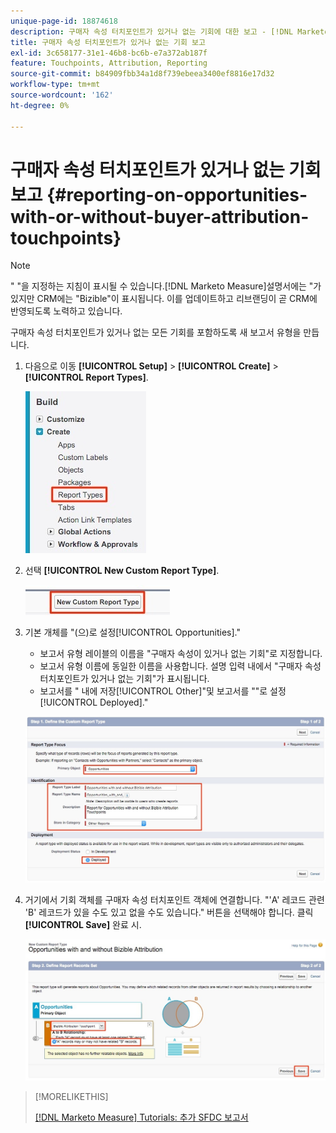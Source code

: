 ```yaml
---
unique-page-id: 18874618
description: 구매자 속성 터치포인트가 있거나 없는 기회에 대한 보고 - [!DNL Marketo Measure]
title: 구매자 속성 터치포인트가 있거나 없는 기회 보고
exl-id: 3c658177-31e1-46b8-bc6b-e7a372ab187f
feature: Touchpoints, Attribution, Reporting
source-git-commit: b84909fbb34a1d8f739ebeea3400ef8816e17d32
workflow-type: tm+mt
source-wordcount: '162'
ht-degree: 0%

---
```


# 구매자 속성 터치포인트가 있거나 없는 기회 보고 {#reporting-on-opportunities-with-or-without-buyer-attribution-touchpoints}

>[!NOTE]
>
>&quot; &quot;을 지정하는 지침이 표시될 수 있습니다.[!DNL Marketo Measure]설명서에는 &quot;가 있지만 CRM에는 &quot;Bizible&quot;이 표시됩니다. 이를 업데이트하고 리브랜딩이 곧 CRM에 반영되도록 노력하고 있습니다.

구매자 속성 터치포인트가 있거나 없는 모든 기회를 포함하도록 새 보고서 유형을 만듭니다.

1. 다음으로 이동 **[!UICONTROL Setup]** > **[!UICONTROL Create]** > **[!UICONTROL Report Types]**.

   ![](assets/1-1.jpg)

1. 선택 **[!UICONTROL New Custom Report Type]**.

   ![](assets/2-1.jpg)

1. 기본 개체를 &quot;(으)로 설정[!UICONTROL Opportunities].&quot;

   * 보고서 유형 레이블의 이름을 &quot;구매자 속성이 있거나 없는 기회&quot;로 지정합니다.
   * 보고서 유형 이름에 동일한 이름을 사용합니다. 설명 입력 내에서 &quot;구매자 속성 터치포인트가 있거나 없는 기회&quot;가 표시됩니다.
   * 보고서를 &quot; 내에 저장[!UICONTROL Other]&quot;및 보고서를 &quot;&quot;로 설정[!UICONTROL Deployed].&quot;

   ![](assets/3-1.jpg)

1. 거기에서 기회 객체를 구매자 속성 터치포인트 객체에 연결합니다. &quot;&#39;A&#39; 레코드 관련 &#39;B&#39; 레코드가 있을 수도 있고 없을 수도 있습니다.&quot; 버튼을 선택해야 합니다. 클릭 **[!UICONTROL Save]** 완료 시.

   ![](assets/4-1.jpg)

>[!MORELIKETHIS]
>
>[[!DNL Marketo Measure] Tutorials: 추가 SFDC 보고서](https://experienceleague.adobe.com/en/docs/marketo-measure-learn/tutorials/onboarding/marketo-measure-102/addtional-salesforce-reports)
